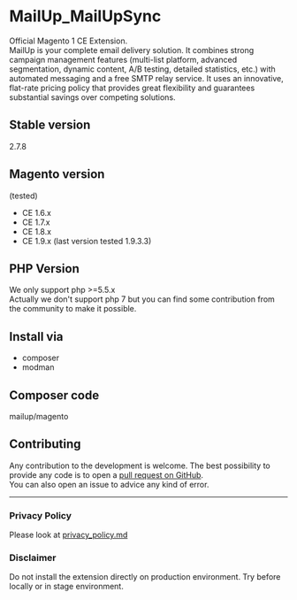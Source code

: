 MailUp_MailUpSync
=================
Official Magento 1 CE Extension.  
MailUp is your complete email delivery solution. It combines strong campaign management features (multi-list platform, advanced segmentation, dynamic content, A/B testing, detailed statistics, etc.) with automated messaging and a free SMTP relay service. It uses an innovative, flat-rate pricing policy that provides great flexibility and guarantees substantial savings over competing solutions.

## Stable version
2.7.8

## Magento version
(tested)
- CE 1.6.x
- CE 1.7.x
- CE 1.8.x
- CE 1.9.x (last version tested 1.9.3.3)

## PHP Version
We only support php >=5.5.x    
Actually we don't support php 7 but you can find some contribution from the community to make it possible.

## Install via
- composer
- modman

## Composer code
mailup/magento

## Contributing
Any contribution to the development is welcome. The best possibility to provide any code is to open a [pull request on GitHub](https://help.github.com/articles/using-pull-requests).
<br />
You can also open an issue to advice any kind of error.

---

### Privacy Policy
Please look at [privacy_policy.md](privacy_policy.md)

### Disclaimer
Do not install the extension directly on production environment. Try before locally or in stage environment.  